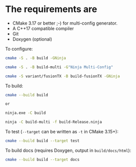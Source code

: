 
# The requirements are

- CMake 3.17 or better ;-) for multi-config generator.
- A C++17 compatible compiler
- Git
- Doxygen (optional)

To configure:

```bash
cmake -S . -B build -GNinja

cmake -S . -B build-multi -G"Ninja Multi-Config"

cmake -S variant/fusionTX -B build-fusionTX -GNinja
```

To build:

```bash
cmake --build build

or

ninja.exe -C build

ninja -C build-multi -f build-Release.ninja
```

To test (`--target` can be written as `-t` in CMake 3.15+):

```bash
cmake --build build --target test
```

To build docs (requires Doxygen, output in `build/docs/html`):

```bash
cmake --build build --target docs
```
